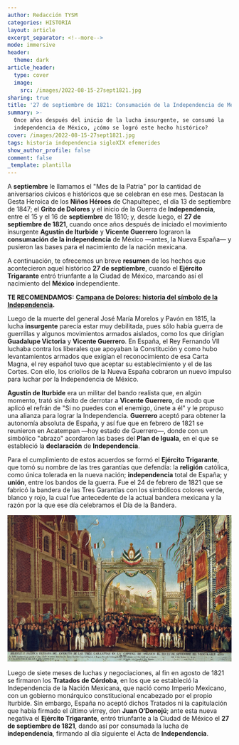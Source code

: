 ```yaml
---
author: Redacción TYSM
categories: HISTORIA
layout: article
excerpt_separator: <!--more-->
mode: immersive
header:
  theme: dark
article_header:
  type: cover
  image:
    src: /images/2022-08-15-27sept1821.jpg
sharing: true
title: '27 de septiembre de 1821: Consumación de la Independencia de México'
summary: >-
  Once años después del inicio de la lucha insurgente, se consumó la
  independencia de México, ¿cómo se logró este hecho histórico?
cover: /images/2022-08-15-27sept1821.jpg
tags: historia independencia sigloXIX efemerides
show_author_profile: false
comment: false
_template: plantilla
---
```







A **septiembre** le llamamos el "Mes de la Patria" por la cantidad de aniversarios cívicos e históricos que se celebran en ese mes. Destacan la Gesta Heroica de los **Niños Héroes** de Chapultepec, el día 13 de septiembre de 1847; el **Grito de Dolores** y el inicio de la Guerra de **Independencia**, entre el 15 y el 16 de **septiembre** de 1810; y, desde luego, el **27 de septiembre de 1821**, cuando once años después de iniciado el movimiento insurgente **Agustín de Iturbide** y **Vicente Guerrero** lograron la **consumación de la independencia** de México —antes, la Nueva España— y pusieron las bases para el nacimiento de la nación mexicana.

A continuación, te ofrecemos un breve **resumen** de los hechos que acontecieron aquel histórico **27 de septiembre**, cuando el **Ejército Trigarante** entró triunfante a la Ciudad de México, marcando así el nacimiento del **México** independiente.

**TE RECOMENDAMOS:** [**Campana de Dolores: historia del símbolo de la Independencia**](https://blog.tonoysumariachi.com/mexicanisimos/2022/07/22/campana-de-dolores-historia-del-simbolo-de-la-independencia.html)**.**

Luego de la muerte del general José María Morelos y Pavón en 1815, la lucha **insurgente** parecía estar muy debilitada, pues sólo había guerra de guerrillas y algunos movimientos armados aislados, como los que dirigían **Guadalupe Victoria** y **Vicente Guerrero**. En España, el Rey Fernando VII luchaba contra los liberales que apoyaban la Constitución y como hubo levantamientos armados que exigían el reconocimiento de esa Carta Magna, el rey español tuvo que aceptar su establecimiento y el de las Cortes. Con ello, los criollos de la Nueva España cobraron un nuevo impulso para luchar por la Independencia de México.

**Agustín de Iturbide** era un militar del bando realista que, en algún momento, trató sin éxito de derrotar a **Vicente Guerrero**, de modo que aplicó el refrán de "Si no puedes con el enemigo, únete a él" y le propuso una alianza para lograr la Independencia. **Guerrero** aceptó para obtener la autonomía absoluta de España, y así fue que en febrero de 1821 se reunieron en Acatempan —hoy estado de Guerrero—, donde con un simbólico "abrazo" acordaron las bases del **Plan de Iguala**, en el que se estableció la **declaración** de **Independencia**.

Para el cumplimiento de estos acuerdos se formó el **Ejército Trigarante**, que tomó su nombre de las tres garantías que defendía: la **religión** católica, como única tolerada en la nueva nación; **independencia** total de España; y **unión**, entre los bandos de la guerra. Fue el 24 de febrero de 1821 que se fabricó la bandera de las Tres Garantías con los simbólicos colores verde, blanco y rojo, la cual fue antecedente de la actual bandera mexicana y la razón por la que ese día celebramos el Día de la Bandera.

![](/images/2022-08-15-27sept1821_1024px.jpg)

Luego de siete meses de luchas y negociaciones, al fin en agosto de 1821 se firmaron los **Tratados de Córdoba**, en los que se estableció la Independencia de la Nación Mexicana, que nació como Imperio Mexicano, con un gobierno monárquico constitucional encabezado por el propio Iturbide. Sin embargo, España no aceptó dichos Tratados ni la capitulación que había firmado el último virrey, don **Juan O‘Donojú**; ante esta nueva negativa el **Ejército Trigarante**, entró triunfante a la Ciudad de México el **27 de septiembre de 1821**, dando así por consumada la lucha de **independencia**, firmando al día siguiente el Acta de **Independencia**.
